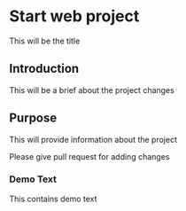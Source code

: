 # Start web project

This will be the title

## Introduction

This will be a brief about the project
changes

## Purpose

This will provide information about the project

Please give pull request for adding changes

### Demo Text

This contains demo text